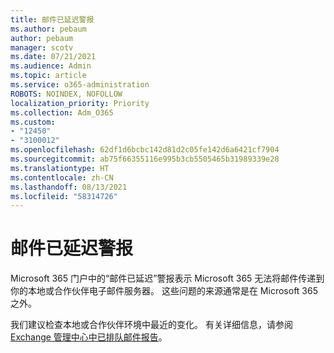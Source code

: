 ```yaml
---
title: 邮件已延迟警报
ms.author: pebaum
author: pebaum
manager: scotv
ms.date: 07/21/2021
ms.audience: Admin
ms.topic: article
ms.service: o365-administration
ROBOTS: NOINDEX, NOFOLLOW
localization_priority: Priority
ms.collection: Adm_O365
ms.custom:
- "12450"
- "3100012"
ms.openlocfilehash: 62df1d6bcbc142d81d2c05fe142d6a6421cf7904
ms.sourcegitcommit: ab75f66355116e995b3cb5505465b31989339e28
ms.translationtype: HT
ms.contentlocale: zh-CN
ms.lasthandoff: 08/13/2021
ms.locfileid: "58314726"
---
```

# <a name="messages-have-been-delayed-alerts"></a>邮件已延迟警报

Microsoft 365 门户中的“邮件已延迟”警报表示 Microsoft 365 无法将邮件传递到你的本地或合作伙伴电子邮件服务器。 这些问题的来源通常是在 Microsoft 365 之外。

我们建议检查本地或合作伙伴环境中最近的变化。 有关详细信息，请参阅 [Exchange 管理中心中已排队邮件报告](https://docs.microsoft.com/exchange/monitoring/mail-flow-reports/mfr-queued-messages-report)。
